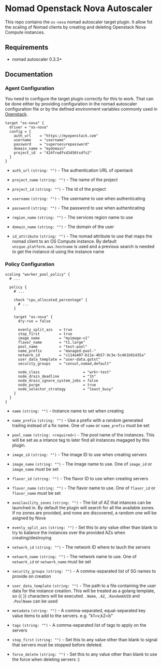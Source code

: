 # Nomad Openstack Nova Autoscaler

This repo contains the `os-nova` nomad autoscaler target plugin. It allow fot the scaling of Nomad clients
by creating and deleting Openstack Nova Compute instances.

## Requirements

* nomad autoscaler 0.3.3+

## Documentation

### Agent Configuration

You need to configure the target plugin correctly for this to work. That can be done either by providing configuration in the nomad
autoscaler configuration file or by the defined environment variables commonly used in [Openstack](https://pkg.go.dev/github.com/gophercloud/gophercloud/openstack#AuthOptionsFromEnv).

```hcl
target "os-nova" {
  driver = "os-nova"
  config = {
    auth_url    = "https://myopenstack.com"
    username    = "username"
    password    = "supersecurepassword"
    domain_name = "mydomain"
    project_id  = "424frwdfsd3456tsdfs2"
  }
}
```

* `auth_url` `(string: "")` - The authentication URL of opentack
* `project_name` `(string: "")` - The name of the project
* `project_id` `(string: "")` - The id of the project
* `username` `(string: "")` - The username to use when authenticating
* `password` `(string: "")` - The password to use when authenticating
* `region_name` `(string: "")` - The services region name to use
* `domain_name` `(string: "")` - The domain of the user

* `id_attribute` `(string: "")` - The nomad attribute to use that maps the nomad client to an OS Compute instance. By default `unique.platform.aws.hostname` is used and a previous search is needed
to get the instance id using the instance name

### Policy Configuration

```hcl
scaling "worker_pool_policy" {
  # ...

  policy {
    # ...

    check "cpu_allocated_percentage" {
      # ...
    }

    target "os-nova" {
      dry-run = false

      evenly_split_azs   = true
      stop_first         = true
      image_name         = "myimage-v1"
      flavor_name        = "t1.large"
      pool_name          = "test-pool"
      name_prefix        = "managed-pool-"
      network_id         = "c114a407-b11e-4b57-9c3e-5c461b91435a"
      user_data_template = "user-data.gotxt"
      security_groups    = "consul,nomad,default"

      node_class                    = "wrkr-test"
      node_drain_deadline           = "1h"
      node_drain_ignore_system_jobs = false
      node_purge                    = true
      node_selector_strategy        = "least_busy"
    }
  }
}
```

* `name` `(string: "")` - Instance name to set when creating
* `name_prefix` `(string: "")` - Use a prefix with a random generated trailing instead of a fix name. One of `name` or `name_prefix` must be set
* `pool_name` `(string: <required>)` - The pool name of the instances. This will be set as a intance tag to later find all instances magaged by this plugin.
* `image_id` `(string: "")` - The image ID to use when creating servers
* `image_name` `(string: "")` - The image name to use. One of `image_id` or `image_name` must be set
* `flavor_id` `(string: "")` - The flavor ID to use when creating servers
* `flavor_name` `(string: "")` - The flavor name to use. One of `flavor_id` or `flavor_name` must be set
* `availavility_zones` `(string: "")` - The list of AZ that intances can be launched in. By default the plugin will search for all the available zones.
If no zones are provided, and none are discovered, a random one will be asigned by Nova
* `evenly_split_azs` `(string: "")` - Set this to any value other than blank to try to balance the instances over the provided AZs when creating/destroying
* `network_id` `(string: "")` - The network ID where to lauch the servers
* `network_name` `(string: "")` - The network name to use. One of `network_id` or `network_name` must be set
* `security_groups` `(string: "")` - A comma-separated list of SG names to provide on creation
* `user_data_template` `(string: "")` - The path to a file containing the user data for the instance creation. This will be treated as a golang
template, so {{ }} characters will be executed. `.Name`, `.AZ`, `.RandomUUID` and `.PoolName` can be used
* `metadata` `(string: "")` - A comma-separated, equal-separated key value items to add to the servers. e.g. "k1=v,k2=b"
* `tags` `(string: "")` - A comma-separated list of tags to apply on the servers

* `stop_first` `(string: "")` - Set this to any value other than blank to signal that servers must be stopped before deleted.
* `force_delete` `(string: "")` - Set this to any value other than blank to use the force when deleting servers :)
